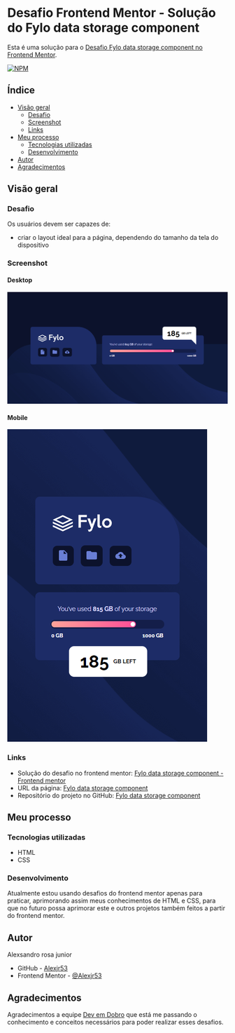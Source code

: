 # Desafio Frontend Mentor - Solução do Fylo data storage component

Esta é uma solução para o [Desafio Fylo data storage component no Frontend Mentor](https://www.frontendmentor.io/challenges/fylo-data-storage-component-1dZPRbV5n).

[![NPM](https://img.shields.io/bower/l/MI)](https://github.com/Alexjr53/fylo-data-storage-component/blob/main/LICENSE)

## Índice

- [Visão geral](#visão-geral)
  - [Desafio](#desafio)
  - [Screenshot](#screenshot)
  - [Links](#links)
- [Meu processo](#meu-processo)
  - [Tecnologias utilizadas](#tecnologias-utilizadas)
  - [Desenvolvimento](#desenvolvimento)
- [Autor](#autor)
- [Agradecimentos](#agradecimentos)

## Visão geral

### Desafio

Os usuários devem ser capazes de:

- criar o layout ideal para a página, dependendo do tamanho da tela do dispositivo

### Screenshot

#### Desktop
![Fylo data storage component](src/design/screenshot-desktop.png)

#### Mobile
![Fylo data storage component](src/design/screenshot-mobile.png)

### Links

- Solução do desafio no frontend mentor: [Fylo data storage component - Frontend mentor](https://www.frontendmentor.io/solutions/fylo-data-storage-component-dSFKZpDMLK)
- URL da página: [Fylo data storage component](https://alexjr53.github.io/fylo-data-storage-component/) 
- Repositório do projeto no GitHub: [Fylo data storage component](https://github.com/Alexjr53/fylo-data-storage-component)

## Meu processo

### Tecnologias utilizadas

- HTML
- CSS

### Desenvolvimento

Atualmente estou usando desafios do frontend mentor apenas para praticar, aprimorando assim meus conhecimentos de HTML e CSS, para que no futuro possa aprimorar este e outros projetos também feitos a partir do frontend mentor.

## Autor
Alexsandro rosa junior

- GitHub - [Alexjr53](https://github.com/Alexjr53)
- Frontend Mentor - [@Alexjr53](https://www.frontendmentor.io/profile/Alexjr53)

## Agradecimentos
Agradecimentos a equipe [Dev em Dobro](https://www.instagram.com/devemdobro/) que está me passando o conhecimento e conceitos necessários para poder realizar esses desafios.
